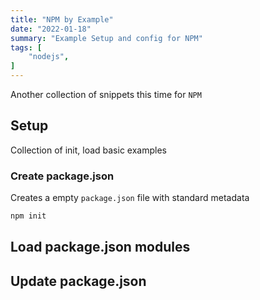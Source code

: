 ```yaml
---
title: "NPM by Example"
date: "2022-01-18"
summary: "Example Setup and config for NPM"
tags: [
    "nodejs",
]
---
```


Another collection of snippets this time for `NPM`

## Setup

Collection of init, load basic examples

### Create package.json

Creates a empty `package.json` file with standard metadata

``` bash
npm init
```

## Load package.json modules



## Update package.json